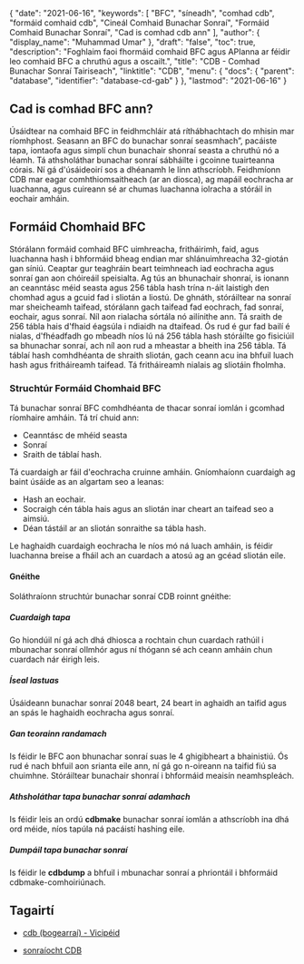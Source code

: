 {
  "date": "2021-06-16",
  "keywords": [
"BFC",
"síneadh",
"comhad cdb",
"formáid comhaid cdb",
"Cineál Comhaid Bunachar Sonraí",
"Formáid Comhaid Bunachar Sonraí",
"Cad is comhad cdb ann"
],
  "author": {
    "display_name": "Muhammad Umar"
},
  "draft": "false",
  "toc": true,
  "description": "Foghlaim faoi fhormáid comhaid BFC agus APIanna ar féidir leo comhaid BFC a chruthú agus a oscailt.",
  "title": "CDB - Comhad Bunachar Sonraí Tairiseach",
  "linktitle": "CDB",
  "menu": {
    "docs": {
      "parent": "database",
      "identifier": "database-cd-gab"
}
},
  "lastmod": "2021-06-16"
}

## Cad is comhad BFC ann?
Úsáidtear na comhaid BFC in feidhmchláir atá ríthábhachtach do mhisin mar ríomhphost. Seasann an BFC do bunachar sonraí seasmhach”, pacáiste tapa, iontaofa agus simplí chun bunachair shonraí seasta a chruthú nó a léamh. Tá athsholáthar bunachar sonraí sábháilte i gcoinne tuairteanna córais. Ní gá d'úsáideoirí sos a dhéanamh le linn athscríobh. Feidhmíonn CDB mar eagar comhthiomsaitheach (ar an diosca), ag mapáil eochracha ar luachanna, agus cuireann sé ar chumas luachanna iolracha a stóráil in eochair amháin.

## Formáid Chomhaid BFC

Stórálann formáid comhaid BFC uimhreacha, fritháirimh, faid, agus luachanna hash i bhformáid bheag endian mar shlánuimhreacha 32-giotán gan síniú. Ceaptar gur teaghráin beart teimhneach iad eochracha agus sonraí gan aon chóireáil speisialta. Ag tús an bhunachair shonraí, is ionann an ceanntásc méid seasta agus 256 tábla hash trína n-áit laistigh den chomhad agus a gcuid fad i sliotán a liostú. De ghnáth, stóráiltear na sonraí mar sheicheamh taifead, stórálann gach taifead fad eochrach, fad sonraí, eochair, agus sonraí. Níl aon rialacha sórtála nó ailínithe ann. Tá sraith de 256 tábla hais d'fhaid éagsúla i ndiaidh na dtaifead. Ós rud é gur fad bailí é nialas, d'fhéadfadh go mbeadh níos lú ná 256 tábla hash stóráilte go fisiciúil sa bhunachar sonraí, ach níl aon rud a mheastar a bheith ina 256 tábla. Tá táblaí hash comhdhéanta de shraith sliotán, gach ceann acu ina bhfuil luach hash agus fritháireamh taifead. Tá fritháireamh nialais ag sliotáin fholmha.

### Struchtúr Formáid Chomhaid BFC

Tá bunachar sonraí BFC comhdhéanta de thacar sonraí iomlán i gcomhad ríomhaire amháin. Tá trí chuid ann:
- Ceanntásc de mhéid seasta
- Sonraí
- Sraith de táblaí hash.

Tá cuardaigh ar fáil d'eochracha cruinne amháin. Gníomhaíonn cuardaigh ag baint úsáide as an algartam seo a leanas:

- Hash an eochair.
- Socraigh cén tábla hais agus an sliotán inar cheart an taifead seo a aimsiú.
- Déan tástáil ar an sliotán sonraithe sa tábla hash.

Le haghaidh cuardaigh eochracha le níos mó ná luach amháin, is féidir luachanna breise a fháil ach an cuardach a atosú ag an gcéad sliotán eile.

#### Gnéithe

Soláthraíonn struchtúr bunachar sonraí CDB roinnt gnéithe:

##### Cuardaigh tapa
Go hiondúil ní gá ach dhá dhiosca a rochtain chun cuardach rathúil i mbunachar sonraí ollmhór agus ní thógann sé ach ceann amháin chun cuardach nár éirigh leis.
##### Íseal lastuas
Úsáideann bunachar sonraí 2048 beart, 24 beart in aghaidh an taifid agus an spás le haghaidh eochracha agus sonraí.
##### Gan teorainn randamach
Is féidir le BFC aon bhunachar sonraí suas le 4 ghigibheart a bhainistiú. Ós rud é nach bhfuil aon srianta eile ann, ní gá go n-oireann na taifid fiú sa chuimhne. Stóráiltear bunachair shonraí i bhformáid meaisín neamhspleách.
##### Athsholáthar tapa bunachar sonraí adamhach
Is féidir leis an ordú **cdbmake** bunachar sonraí iomlán a athscríobh ina dhá ord méide, níos tapúla ná pacáistí hashing eile.
##### Dumpáil tapa bunachar sonraí
Is féidir le **cdbdump** a bhfuil i mbunachar sonraí a phriontáil i bhformáid cdbmake-comhoiriúnach.


## Tagairtí ##

* [cdb (bogearraí) - Vicipéid](https://ga.wikipedia.org/wiki/Cdb_(software))

* [sonraíocht CDB](http://cr.yp.to/cdb.html)


